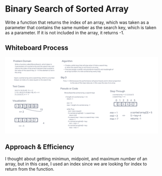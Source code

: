 # Binary Search of Sorted Array

Write a function that returns the index of an array, which was taken as a parameter
that contains the same number as the search key, which is taken as a parameter. If it
is not included in the array, it returns -1.

## Whiteboard Process

![array-binary-search](array-binary-search.png)

## Approach & Efficiency

I thought about getting minimun, midpoint, and maximum number of an array, but in this
case, I used an index since we are looking for index to return from the function.
